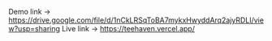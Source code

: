Demo link -> https://drive.google.com/file/d/1nCkLRSqToBA7mykxHwyddArq2ajyRDLI/view?usp=sharing
Live link -> https://teehaven.vercel.app/
